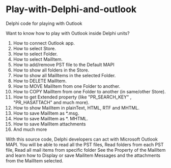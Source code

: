 # Play-with-Delphi-and-outlook
Delphi code for playing with Outlook

Want to know how to play with Outlook inside Delphi units?

1. How to connect Outlook app.
2. How to select Store.
3. How to select Folder.
4. How to select MailItem.
5. How to add/remove PST file to the Default MAPI
6. How to show all folders in the Store.
7. How to show all MailItems in the selected Folder.
8. How to DELETE MailItem.
9. How to MOVE MailItem from one Folder to another.
10. How to COPY MailItem from one Folder to another (in same/other Store).
11. How to get Extended property (like "PR_SEARCH_KEY" , "PR_HASATTACH" and much more).
12. How to show MailItem in plainText, HTML, RTF and MHTML.
13. How to save MailItem as *.msg.
14. How to save MailItem as *. MHTML.
15. How to save MailItem attachments
16. And much more

With this source code, Delphi developers can act with Microsoft Outlook MAPI.
You will be able to read all the PST files,
Read folders from each PST file,
Read all mail items from specific folder
See the Property of the MailItem
and learn how to Display or save Mailitem Messages and the attachments from the MailItem selected.
